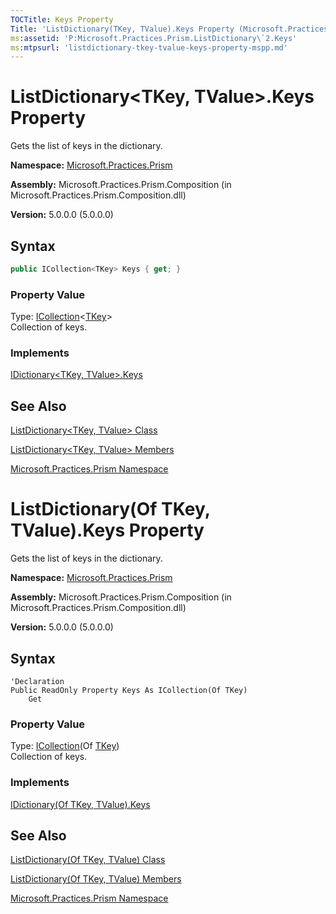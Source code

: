 ```yaml
---
TOCTitle: Keys Property
Title: 'ListDictionary(TKey, TValue).Keys Property (Microsoft.Practices.Prism)'
ms:assetid: 'P:Microsoft.Practices.Prism.ListDictionary\`2.Keys'
ms:mtpsurl: 'listdictionary-tkey-tvalue-keys-property-mspp.md'
---
```


# ListDictionary&lt;TKey, TValue&gt;.Keys Property

Gets the list of keys in the dictionary.

**Namespace:** [Microsoft.Practices.Prism](/patterns-practices/reference/mspp-namespace)

**Assembly:** Microsoft.Practices.Prism.Composition (in Microsoft.Practices.Prism.Composition.dll)

**Version:** 5.0.0.0 (5.0.0.0)

## Syntax

```C#
public ICollection<TKey> Keys { get; }
```

### Property Value

Type: [ICollection](http://msdn.microsoft.com/en-us/library/92t2ye13)&lt;[TKey](/patterns-practices/reference/listdictionary-tkey-tvalue-class-mspp)&gt;  
Collection of keys.

### Implements

[IDictionary&lt;TKey, TValue&gt;.Keys](http://msdn.microsoft.com/en-us/library/1ebzfbyx)

## See Also

[ListDictionary&lt;TKey, TValue&gt; Class](/patterns-practices/reference/listdictionary-tkey-tvalue-class-mspp)

[ListDictionary&lt;TKey, TValue&gt; Members](/patterns-practices/reference/listdictionary-tkey-tvalue-members-mspp)

[Microsoft.Practices.Prism Namespace](/patterns-practices/reference/mspp-namespace)


# ListDictionary(Of TKey, TValue).Keys Property

Gets the list of keys in the dictionary.

**Namespace:** [Microsoft.Practices.Prism](/patterns-practices/reference/mspp-namespace)

**Assembly:** Microsoft.Practices.Prism.Composition (in Microsoft.Practices.Prism.Composition.dll)

**Version:** 5.0.0.0 (5.0.0.0)

## Syntax

```VB
'Declaration
Public ReadOnly Property Keys As ICollection(Of TKey)
	Get
```

### Property Value

Type: [ICollection](http://msdn.microsoft.com/en-us/library/92t2ye13)(Of [TKey](/patterns-practices/reference/listdictionary-tkey-tvalue-class-mspp))  
Collection of keys.

### Implements

[IDictionary(Of TKey, TValue).Keys](http://msdn.microsoft.com/en-us/library/1ebzfbyx)

## See Also

[ListDictionary(Of TKey, TValue) Class](/patterns-practices/reference/listdictionary-tkey-tvalue-class-mspp)

[ListDictionary(Of TKey, TValue) Members](/patterns-practices/reference/listdictionary-tkey-tvalue-members-mspp)

[Microsoft.Practices.Prism Namespace](/patterns-practices/reference/mspp-namespace)
